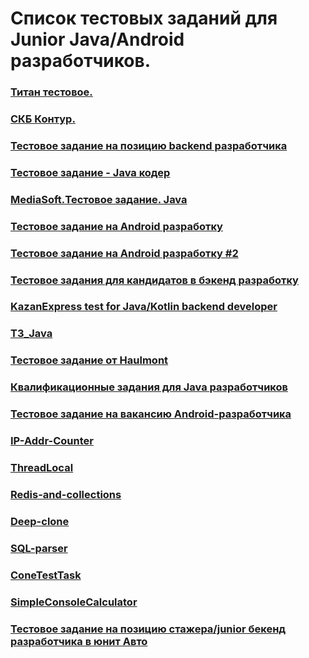 # Список тестовых заданий для Junior Java/Android разработчиков.
### [Титан тестовое.](https://docs.google.com/document/d/1peoDqaNraEL5jW3kMWPSQevLvKNwyOjC0KNOigfQTNM/edit) 
### [СКБ Контур.](https://drive.google.com/drive/folders/1zhJUFNYc8KJkLNOmPueoQkaiZCv5kodM) 
### [Тестовое задание на позицию backend разработчика](https://github.com/waliot/test-tasks/blob/master/tasks/backend-1.md) 
### [Тестовое задание - Java кодер](https://docs.google.com/document/d/1f5frd0d_sQk471oeznTnHpc-YSo9EfkQ3avHpxy4TtE/edit) 
### [MediaSoft.Тестовое задание. Java](https://drive.google.com/file/d/1obl6-j36xkLszszRPnj0enWxPX-nzzuQ/view) 
### [Тестовое задание на Android разработку](https://github.com/KazanExpress/android-test-task) 
### [Тестовое задание на Android разработку #2](https://github.com/KazanExpress/ke-test-android) 
### [Тестовое задания для кандидатов в бэкенд разработку](https://github.com/KazanExpress/backend-spring-test-task) 
### [KazanExpress test for Java/Kotlin backend developer](https://github.com/KazanExpress/wms-backend-test-task)
### [ТЗ_Java](https://drive.google.com/file/d/17g9-4HTkBtJln-3I-iavMqWkX9bBYcg2/view)
### [Тестовое задание от Haulmont](https://github.com/nikolaychernov/StudentDatabase)
### [Квалификационные задания для Java разработчиков](https://dl.funbox.ru/qt-java.pdf)
### [Тестовое задание на вакансию Android-разработчика](https://github.com/fs/test-tasks/tree/master/android)
### [IP-Addr-Counter](https://github.com/Ecwid/new-job/blob/master/IP-Addr-Counter.md)
### [ThreadLocal](https://github.com/Ecwid/new-job/blob/master/ThreadLocal.md)
### [Redis-and-collections](https://github.com/Ecwid/new-job/blob/master/Redis-and-collections.md)
### [Deep-clone](https://github.com/Ecwid/new-job/blob/master/Deep-clone.md) 
### [SQL-parser](https://github.com/Ecwid/new-job/blob/master/SQL-parser.md)
### [ConeTestTask](https://github.com/mondayish/ConeTestTask/blob/master/README.md)
### [SimpleConsoleCalculator](https://github.com/mondayish/SimpleConsoleCalculator/blob/master/README.md)
### [Тестовое задание на позицию стажера/junior бекенд разработчика в юнит Авто](https://github.com/avito-tech/auto-backend-trainee-assignment)
